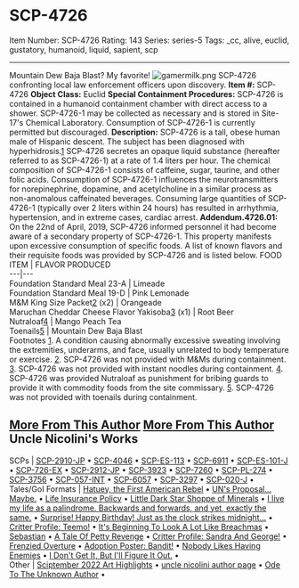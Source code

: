 # SCP-4726
Item Number: SCP-4726
Rating: 143
Series: series-5
Tags: _cc, alive, euclid, gustatory, humanoid, liquid, sapient, scp

---

Mountain Dew Baja Blast? My favorite!
![gamermilk.png](https://scp-wiki.wdfiles.com/local--files/scp-4726/gamermilk.png)
SCP-4726 confronting local law enforcement officers upon discovery.
**Item #:** SCP-4726
**Object Class:** Euclid
**Special Containment Procedures:** SCP-4726 is contained in a humanoid containment chamber with direct access to a shower.
SCP-4726-1 may be collected as necessary and is stored in Site-17's Chemical Laboratory. Consumption of SCP-4726-1 is currently permitted but discouraged.
**Description:** SCP-4726 is a tall, obese human male of Hispanic descent. The subject has been diagnosed with hyperhidrosis.[1](javascript:;)
SCP-4726 secretes an opaque liquid substance (hereafter referred to as SCP-4726-1) at a rate of 1.4 liters per hour. The chemical composition of SCP-4726-1 consists of caffeine, sugar, taurine, and other folic acids. Consumption of SCP-4726-1 influences the neurotransmitters for norepinephrine, dopamine, and acetylcholine in a similar process as non-anomalous caffeinated beverages.
Consuming large quantities of SCP-4726-1 (typically over 2 liters within 24 hours) has resulted in arrhythmia, hypertension, and in extreme cases, cardiac arrest.
**Addendum.4726.01:** On the 22nd of April, 2019, SCP-4726 informed personnel it had become aware of a secondary property of SCP-4726-1. This property manifests upon excessive consumption of specific foods. A list of known flavors and their requisite foods was provided by SCP-4726 and is listed below.
FOOD ITEM | FLAVOR PRODUCED  
---|---  
Foundation Standard Meal 23-A | Limeade  
Foundation Standard Meal 19-D | Pink Lemonade  
M&M King Size Packet[2](javascript:;) (x2) | Orangeade  
Maruchan Cheddar Cheese Flavor Yakisoba[3](javascript:;) (x1) | Root Beer  
Nutraloaf[4](javascript:;) | Mango Peach Tea  
Toenails[5](javascript:;) | Mountain Dew Baja Blast  
Footnotes
[1](javascript:;). A condition causing abnormally excessive sweating involving the extremities, underarms, and face, usually unrelated to body temperature or exercise.
[2](javascript:;). SCP-4726 was not provided with M&Ms during containment.
[3](javascript:;). SCP-4726 was not provided with instant noodles during containment.
[4](javascript:;). SCP-4726 was provided Nutraloaf as punishment for bribing guards to provide it with commodity foods from the site commissary.
[5](javascript:;). SCP-4726 was not provided with toenails during containment.
  
  
  

[More From This Author](javascript:;)
[More From This Author](javascript:;)
Uncle Nicolini's Works  
---  
SCPs |  [SCP-2910-JP](/scp-2910-jp) • [SCP-4046](/scp-4046) • [SCP-ES-113](/scp-es-113) • [SCP-6911](/scp-6911) • [SCP-ES-101-J](/scp-es-101-j) • [SCP-726-EX](/scp-726-ex) • [SCP-2912-JP](/scp-2912-jp) • [SCP-3923](/scp-3923) • [SCP-7260](/scp-7260) • [SCP-PL-274](/scp-pl-274) • [SCP-3756](/scp-3756) • [SCP-057-INT](/scp-057-int) • [SCP-6057](/scp-6057) • [SCP-3297](/scp-3297) • [SCP-020-J](/scp-020-j) •  
Tales/GoI Formats |  [Hatuey, the First American Rebel](/hatuey) • [UN's Proposal... Maybe.](/nicos-stupid-proposal) • [Life Insurance Policy](/life-insurance-policy) • [Little Dark Star Shoppe of Minerals](/tiendita-de-minerales) • [I live my life as a palindrome. Backwards and forwards, and yet, exactly the same.](/palindrome) • [Surprise! Happy Birthday! Just as the clock strikes midnight...](/surprise-happy-birthday-12) • [Critter Profile: Teemo!](/critter-profile-teemo) • [It's Beginning To Look A Lot Like Breachmas](/its-beginning-to-look-a-lot-like-breachmas) • [Sebastian](/sebastian) • [A Tale Of Petty Revenge](/a-tale-about-petty-revenge) • [Critter Profile: Sandra And George!](/critter-profile-sandra-and-george) • [Frenzied Overture](/september-eleven-prequel) • [Adoption Poster: Bandit!](/adoption-poster-bandit) • [Nobody Likes Having Enemies](/nobody-likes-having-enemies) • [I Don't Get It, But I'll Figure It Out.](/coming-out-to-the-woods) •  
Other |  [Sciptember 2022 Art Highlights](/sciptember-2022-art) • [uncle nicolini author page](/uncle-nicolini-author-page) • [Ode To The Unknown Author](/ode-to-the-unknown-author) •